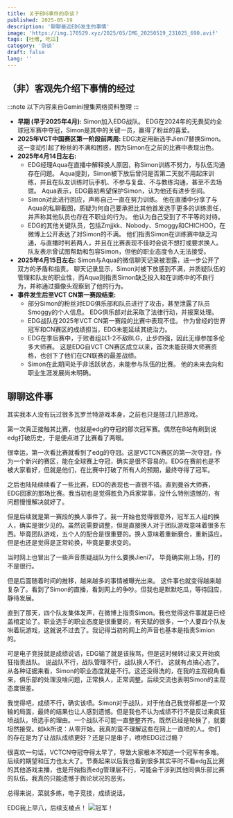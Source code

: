 ```yaml
---
title: 关于EDG事件的杂谈？
published: 2025-05-19
description: '聊聊最近EDG发生的事情'
image: 'https://img.170529.xyz/2025/05/IMG_20250519_231025_690.avif'
tags: [吐槽, 吃瓜]
category: '杂谈'
draft: false 
lang: ''
---
```

## （非）客观先介绍下事情的经过

:::note
以下内容来自Gemini搜集网络资料整理
:::

* **早期 (早于2025年4月):** Simon加入EDG战队。 EDG在2024年的无畏契约全球冠军赛中夺冠，Simon是其中的关键一员，赢得了粉丝的喜爱。
* **2025年VCT中国赛区第一阶段前两周:** EDG决定用新选手Jieni7替换Simon。 这一变动引起了粉丝的不满和困惑，因为Simon在之前的比赛中表现出色。
* **2025年4月14日左右:**
  * EDG经理Aqua在直播中解释换人原因，称Simon训练不努力，与队伍沟通存在问题。 Aqua提到，Simon被下放后曾问是否第二天就不用起床训练，并且在队友训练时玩手机、不参与复盘、不与教练沟通，甚至不去场馆。 Aqua表示，EDG最初希望保护Simon，认为他还有进步空间。
  * Simon对此进行回应，声称自己一直在努力训练。 他在直播中分享了与Aqua的私聊截图，质疑为何自己要承担比其他首发选手更多的训练责任，并声称其他队员也存在不职业的行为。 他认为自己受到了不平等的对待。
  * EDG的其他关键队员，包括Zmjjkk、Nobody、Smoggy和CHICHOO，在微博上公开表达了对Simon的不满。 他们指责Simon在训练赛中缺乏沟通，与直播时判若两人，并且在比赛表现不佳时会说不想打或要求换人。 队友表示曾试图帮助和包容Simon，但他的职业态度令人无法接受。
* **2025年4月15日左右:** Simon与Aqua的微信聊天记录被泄露，进一步公开了双方的矛盾和指责。 聊天记录显示，Simon对被下放感到不满，并质疑队伍的管理和队友的职业性，而Aqua则指责Simon缺乏投入和在训练中的不良行为，并称通过摄像头观察到了他的行为。
* **事件发生后至VCT CN第一赛段结束:**
  * 部分Simon的粉丝对EDG俱乐部和队员进行了攻击，甚至泄露了队员Smoggy的个人信息。 EDG俱乐部对此采取了法律行动，并报案处理。
  * EDG战队在2025年VCT CN第一赛段的比赛中表现不佳。 作为曾经的世界冠军和CN赛区的成绩担当，EDG未能延续其统治力。
  * EDG在季后赛中，于败者组以1-2不敌BLG，止步四强，因此无缘参加多伦多大师赛。 这是EDG自VCT CN赛区成立以来，首次未能获得大师赛资格，也创下了他们在CN联赛的最差战绩。
  * Simon在此期间处于非活跃状态，未能参与队伍的比赛。 他的未来去向和职业生涯发展尚未明确。

## 聊聊这件事

其实我本人没有玩过很多瓦罗兰特游戏本身，之前也只是搓过几把游戏。

第一次真正接触其比赛，也就是edg的夺冠的那次冠军赛。偶然在B站有刷到说edg打破历史，于是便点进了比赛看了两眼。

很幸运，第一次看比赛就看到了edg的夺冠。这是VCTCN赛区的第一次夺冠，作为一个新兴的赛区，能在全球赛上夺冠，确实是很不容易的。EDG在赛前也是不被大家看好，但就是他们，在比赛中打破了所有人的预期，最终夺得了冠军。

之后也陆陆续续看了一些比赛，EDG的表现也一直很不错。直到曼谷大师赛，EDG回家的那场比赛。我当初也是觉得胜负乃兵家常事，没什么特别遗憾的，有问题慢慢解决就好了。

但是后续就是第一赛段的换人事件了。我一开始也觉得很意外，冠军五人组的换人，确实是很少见的。虽然说需要调整，但是直接换人对于团队游戏意味着很多东西。毕竟团队游戏，五个人的配合是很重要的。换人意味着重新磨合，重新适应。但是也还是觉得是正常轮换，毕竟是要求变的。

当时网上也冒出了一些声音质疑战队为什么要换Jieni7。 毕竟确实刚上场，打的不是很行。

但是后面随着时间的推移，越来越多的事情被曝光出来。 这件事也就变得越来越复杂了。看到了Simon的直播，看到网上的争吵。但我也是默默吃瓜，等待回应，静待发展。

直到了那天，四个队友集体发声，在微博上指责Simon。我也觉得这件事就是已经盖棺定论了。职业选手的职业态度是很重要的，有天赋的很多，一个人要四个队友哄着玩游戏，这就说不过去了。我记得当初的网上的声音也基本是指责Simion的。

可是电子竞技就是成绩说话，EDG输了就是该挨骂，但是这时候转过来又开始疯狂指责战队。 说战队不行，战队管理不行，战队换人不行。 这就有点搞心态了。从各种证据来看，Simon的职业态度就是不行。这还没得洗的，在我的主观视角看来，俱乐部的处理没啥问题，正常换人，正常调整。后续交流也表明Simon的主观态度很差。

我觉得吧，成绩不行，确实该喷。Simon对于战队，对于他自己我觉得都是一个双输的局面，最终的结果也让人感到遗憾。但是我也不认为成绩不行不是反过来疯狂喷战队，喷选手的理由。一个战队不可能一直整整齐齐。既然已经是轮换了，就要坦然接受。如kk所说：从零开始。我真的蛮不理解这些在网上一直喷的人。你们的存在是为了让战队成绩更好？还是只是串子，喷喷EDG过过瘾？

很喜欢一句话，VCTCN夺冠夺得太早了，导致大家根本不知道一个冠军有多难。后续的期望和压力也太大了。节奏起来以后我也看到很多其实平时不看edg瓦比赛的其他游戏主播，也是开始指责edg管理层不行，可能会干涉到其他同俱乐部比赛的队伍。我真的只能遗憾于舆论状况的恶劣。

总得来说，菜就多练，电子竞技，成绩说话。

EDG我上早八，后续支棱点！
![冠军！](https://img.170529.xyz/2025/05/IMG_20250519_231025_690.avif "冠军！")

